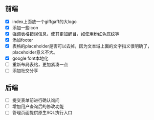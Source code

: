 ## 前端
 - [x] index上面放一个giffgaff的大logo
 - [x] 添加一些icon
 - [x] 强调表格错误信息，使其更加醒目，如使用粉红色底纹等
 - [x] 添加footer
 - [x] 表格的placeholder是否可以去掉，因为文本域上面的文字指义很明确了，placeholder意义不大。
 - [x] google font本地化
 - [  ] 重新布局表格，更加紧凑一点
 - [  ] 添加社交分享

## 后端
 - [  ] 提交表单前进行确认询问
 - [  ] 增加用户查询后的修改功能
 - [  ] 管理页面提供原生SQL执行入口